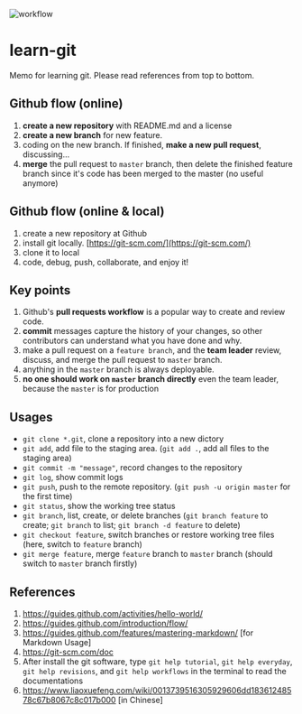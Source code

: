 ![workflow](https://git-scm.com/images/about/index1@2x.png)

# learn-git
Memo for learning git. Please read references from top to bottom.

## Github flow (online)
1. **create a new repository** with README.md and a license
2. **create a new branch** for new feature. 
3. coding on the new branch. If finished, **make a new pull request**, discussing...
4. **merge** the pull request to `master` branch, then delete the finished feature branch since it's code has been merged to the master (no useful anymore)

## Github flow (online & local)
1. create a new repository at Github
2. install git locally. [https://git-scm.com/](https://git-scm.com/)
3. clone it to local
4. code, debug, push, collaborate, and enjoy it!

## Key points
1. Github's **pull requests workflow** is a popular way to create and review code.
2. **commit** messages capture the history of your changes, so other contributors can understand what you have done and why.
3. make a pull request on a `feature branch`, and the **team leader** review, discuss, and merge the pull request to `master` branch.
4. anything in the `master` branch is always deployable.
5. **no one should work on `master` branch directly** even the team leader, because the `master` is for production

## Usages
* `git clone *.git`, clone a repository into a new dictory
* `git add`, add file to the staging area. (`git add .`, add all files to the staging area)
* `git commit -m "message"`, record changes to the repository
* `git log`, show commit logs
* `git push`, push to the remote repository. (`git push -u origin master` for the first time)
* `git status`, show the working tree status
* `git branch`, list, create, or delete branches (`git branch feature` to create; `git branch` to list; `git branch -d feature` to delete)
* `git checkout feature`, switch branches or restore working tree files (here, switch to `feature` branch)
* `git merge feature`, merge `feature` branch to `master` branch (should switch to `master` branch firstly)

## References
1. https://guides.github.com/activities/hello-world/ 
2. https://guides.github.com/introduction/flow/
3. https://guides.github.com/features/mastering-markdown/ [for Markdown Usage]
4. https://git-scm.com/doc
5. After install the git software, type `git help tutorial`, `git help everyday`, `git help revisions`, and `git help workflows` in the terminal to read the documentations
6. https://www.liaoxuefeng.com/wiki/0013739516305929606dd18361248578c67b8067c8c017b000 [in Chinese]

